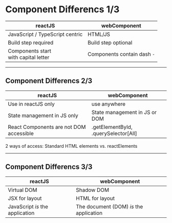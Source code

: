 # Component Differencs 1/3<!-- .element: class="r-fit-text" -->

| reactJS                                   | webComponent                |
| ----------------------------------------- | --------------------------- |
| JavaScript / TypeScript centric           | HTML/JS                     |
| Build step required                       | Build step optional         |
| Components start<br />with capital letter | Components contain dash `-` |

---

## Component Differencs 2/3<!-- .element: class="r-fit-text" -->

| reactJS                                 | webComponent                         |
| --------------------------------------- | ------------------------------------ |
| Use in reactJS only                     | use anywhere                         |
| State management in JS only             | State management in JS or DOM        |
| React Components are not DOM accessible | .getElementById, .querySelector[All] |

2 ways of access: Standard HTML elements vs. reactElements<!-- .element: class="r-fit-text" -->

---

## Component Differencs 3/3<!-- .element: class="r-fit-text" -->

| reactJS                         | webComponent                            |
| ------------------------------- | --------------------------------------- |
| Virtual DOM                     | Shadow DOM                              |
| JSX for layout                  | HTML for layout                         |
| JavaScript _is_ the application | The document (DOM) _is_ the application |
